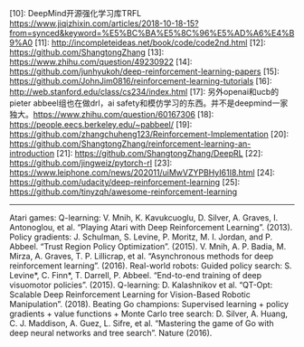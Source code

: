 

<!--
 * @version:
 * @Author:  StevenJokess https://github.com/StevenJokess
 * @Date: 2020-10-19 18:56:46
 * @LastEditors:  StevenJokess https://github.com/StevenJokess
 * @LastEditTime: 2020-12-08 16:58:55
 * @Description:
 * @TODO::
 * @Reference:
-->

[1]: https://stepneverstop.github.io/rl-rough-reading.html
[2]: https://stepneverstop.github.io/%E5%BC%BA%E5%8C%96%E5%AD%A6%E4%B9%A0.html
[3]: https://github.com/RITCHIEHuang/DeepRL_Algorithms
[4]: http://rail.eecs.berkeley.edu/deeprlcourse/
[5]: https://github.com/berkeleydeeprlcourse/homework_fall2020
[6]: https://blog.csdn.net/gsww404/article/details/103074046
[7]: https://github.com/NeuronDance/DeepRL/tree/master/A-Guide-Resource-For-DeepRL
[8]: https://news.berkeley.edu/2015/05/21/deep-learning-robot-masters-skills-via-trial-and-error/
[9]: https://gym.openai.com/docs/
[10]: DeepMind开源强化学习库TRFL https://www.jiqizhixin.com/articles/2018-10-18-15?from=synced&keyword=%E5%BC%BA%E5%8C%96%E5%AD%A6%E4%B9%A0
[11]: http://incompleteideas.net/book/code/code2nd.html
[12]: https://github.com/ShangtongZhang
[13]: https://www.zhihu.com/question/49230922
[14]: https://github.com/junhyukoh/deep-reinforcement-learning-papers
[15]: https://github.com/JohnJim0816/reinforcement-learning-tutorials
[16]: http://web.stanford.edu/class/cs234/index.html
[17]: 另外openai和ucb的pieter abbeel组也在做drl，ai safety和模仿学习的东西。并不是deepmind一家独大。https://www.zhihu.com/question/60167306
[18]: https://people.eecs.berkeley.edu/~pabbeel/
[19]: https://github.com/zhangchuheng123/Reinforcement-Implementation
[20]: https://github.com/ShangtongZhang/reinforcement-learning-an-introduction
[21]: https://github.com/ShangtongZhang/DeepRL
[22]: https://github.com/jingweiz/pytorch-rl
[23]: https://www.leiphone.com/news/202011/uiMwVZYPBHyI61I8.html
[24]: https://github.com/udacity/deep-reinforcement-learning
[25]: https://github.com/tinyzqh/awesome-reinforcement-learning

---
Atari games: Q-learning: V. Mnih, K. Kavukcuoglu, D. Silver, A. Graves, I. Antonoglou, et al. “Playing Atari with Deep Reinforcement Learning”. (2013). Policy gradients: J. Schulman, S. Levine, P. Moritz, M. I. Jordan, and P. Abbeel. “Trust Region Policy Optimization”. (2015). V. Mnih, A. P. Badia, M. Mirza, A. Graves, T. P. Lillicrap, et al. “Asynchronous methods for deep reinforcement learning”. (2016).
Real-world robots: Guided policy search: S. Levine*, C. Finn*, T. Darrell, P. Abbeel. “End-to-end training of deep visuomotor policies”. (2015). Q-learning: D. Kalashnikov et al. “QT-Opt: Scalable Deep Reinforcement Learning for Vision-Based Robotic Manipulation”. (2018).
Beating Go champions: Supervised learning + policy gradients + value functions + Monte Carlo tree search: D. Silver, A. Huang, C. J. Maddison, A. Guez, L. Sifre, et al. “Mastering the game of Go with deep neural networks and tree search”. Nature (2016).
